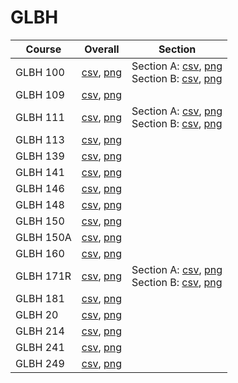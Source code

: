 # GLBH

| Course | Overall | Section |
| ------ | ------- | ------- |
| GLBH 100 | [csv](https://github.com/UCSD-Historical-Enrollment-Data/2025Winter/blob/main/overall/GLBH%20100.csv), [png](https://raw.githubusercontent.com/UCSD-Historical-Enrollment-Data/2025Winter/main/plot_overall/GLBH%20100.png) | Section A: [csv](https://github.com/UCSD-Historical-Enrollment-Data/2025Winter/blob/main/section/GLBH%20100_A.csv), [png](https://raw.githubusercontent.com/UCSD-Historical-Enrollment-Data/2025Winter/main/plot_section/GLBH%20100_A.png)<br>Section B: [csv](https://github.com/UCSD-Historical-Enrollment-Data/2025Winter/blob/main/section/GLBH%20100_B.csv), [png](https://raw.githubusercontent.com/UCSD-Historical-Enrollment-Data/2025Winter/main/plot_section/GLBH%20100_B.png) |
| GLBH 109 | [csv](https://github.com/UCSD-Historical-Enrollment-Data/2025Winter/blob/main/overall/GLBH%20109.csv), [png](https://raw.githubusercontent.com/UCSD-Historical-Enrollment-Data/2025Winter/main/plot_overall/GLBH%20109.png) |  |
| GLBH 111 | [csv](https://github.com/UCSD-Historical-Enrollment-Data/2025Winter/blob/main/overall/GLBH%20111.csv), [png](https://raw.githubusercontent.com/UCSD-Historical-Enrollment-Data/2025Winter/main/plot_overall/GLBH%20111.png) | Section A: [csv](https://github.com/UCSD-Historical-Enrollment-Data/2025Winter/blob/main/section/GLBH%20111_A.csv), [png](https://raw.githubusercontent.com/UCSD-Historical-Enrollment-Data/2025Winter/main/plot_section/GLBH%20111_A.png)<br>Section B: [csv](https://github.com/UCSD-Historical-Enrollment-Data/2025Winter/blob/main/section/GLBH%20111_B.csv), [png](https://raw.githubusercontent.com/UCSD-Historical-Enrollment-Data/2025Winter/main/plot_section/GLBH%20111_B.png) |
| GLBH 113 | [csv](https://github.com/UCSD-Historical-Enrollment-Data/2025Winter/blob/main/overall/GLBH%20113.csv), [png](https://raw.githubusercontent.com/UCSD-Historical-Enrollment-Data/2025Winter/main/plot_overall/GLBH%20113.png) |  |
| GLBH 139 | [csv](https://github.com/UCSD-Historical-Enrollment-Data/2025Winter/blob/main/overall/GLBH%20139.csv), [png](https://raw.githubusercontent.com/UCSD-Historical-Enrollment-Data/2025Winter/main/plot_overall/GLBH%20139.png) |  |
| GLBH 141 | [csv](https://github.com/UCSD-Historical-Enrollment-Data/2025Winter/blob/main/overall/GLBH%20141.csv), [png](https://raw.githubusercontent.com/UCSD-Historical-Enrollment-Data/2025Winter/main/plot_overall/GLBH%20141.png) |  |
| GLBH 146 | [csv](https://github.com/UCSD-Historical-Enrollment-Data/2025Winter/blob/main/overall/GLBH%20146.csv), [png](https://raw.githubusercontent.com/UCSD-Historical-Enrollment-Data/2025Winter/main/plot_overall/GLBH%20146.png) |  |
| GLBH 148 | [csv](https://github.com/UCSD-Historical-Enrollment-Data/2025Winter/blob/main/overall/GLBH%20148.csv), [png](https://raw.githubusercontent.com/UCSD-Historical-Enrollment-Data/2025Winter/main/plot_overall/GLBH%20148.png) |  |
| GLBH 150 | [csv](https://github.com/UCSD-Historical-Enrollment-Data/2025Winter/blob/main/overall/GLBH%20150.csv), [png](https://raw.githubusercontent.com/UCSD-Historical-Enrollment-Data/2025Winter/main/plot_overall/GLBH%20150.png) |  |
| GLBH 150A | [csv](https://github.com/UCSD-Historical-Enrollment-Data/2025Winter/blob/main/overall/GLBH%20150A.csv), [png](https://raw.githubusercontent.com/UCSD-Historical-Enrollment-Data/2025Winter/main/plot_overall/GLBH%20150A.png) |  |
| GLBH 160 | [csv](https://github.com/UCSD-Historical-Enrollment-Data/2025Winter/blob/main/overall/GLBH%20160.csv), [png](https://raw.githubusercontent.com/UCSD-Historical-Enrollment-Data/2025Winter/main/plot_overall/GLBH%20160.png) |  |
| GLBH 171R | [csv](https://github.com/UCSD-Historical-Enrollment-Data/2025Winter/blob/main/overall/GLBH%20171R.csv), [png](https://raw.githubusercontent.com/UCSD-Historical-Enrollment-Data/2025Winter/main/plot_overall/GLBH%20171R.png) | Section A: [csv](https://github.com/UCSD-Historical-Enrollment-Data/2025Winter/blob/main/section/GLBH%20171R_A.csv), [png](https://raw.githubusercontent.com/UCSD-Historical-Enrollment-Data/2025Winter/main/plot_section/GLBH%20171R_A.png)<br>Section B: [csv](https://github.com/UCSD-Historical-Enrollment-Data/2025Winter/blob/main/section/GLBH%20171R_B.csv), [png](https://raw.githubusercontent.com/UCSD-Historical-Enrollment-Data/2025Winter/main/plot_section/GLBH%20171R_B.png) |
| GLBH 181 | [csv](https://github.com/UCSD-Historical-Enrollment-Data/2025Winter/blob/main/overall/GLBH%20181.csv), [png](https://raw.githubusercontent.com/UCSD-Historical-Enrollment-Data/2025Winter/main/plot_overall/GLBH%20181.png) |  |
| GLBH 20 | [csv](https://github.com/UCSD-Historical-Enrollment-Data/2025Winter/blob/main/overall/GLBH%2020.csv), [png](https://raw.githubusercontent.com/UCSD-Historical-Enrollment-Data/2025Winter/main/plot_overall/GLBH%2020.png) |  |
| GLBH 214 | [csv](https://github.com/UCSD-Historical-Enrollment-Data/2025Winter/blob/main/overall/GLBH%20214.csv), [png](https://raw.githubusercontent.com/UCSD-Historical-Enrollment-Data/2025Winter/main/plot_overall/GLBH%20214.png) |  |
| GLBH 241 | [csv](https://github.com/UCSD-Historical-Enrollment-Data/2025Winter/blob/main/overall/GLBH%20241.csv), [png](https://raw.githubusercontent.com/UCSD-Historical-Enrollment-Data/2025Winter/main/plot_overall/GLBH%20241.png) |  |
| GLBH 249 | [csv](https://github.com/UCSD-Historical-Enrollment-Data/2025Winter/blob/main/overall/GLBH%20249.csv), [png](https://raw.githubusercontent.com/UCSD-Historical-Enrollment-Data/2025Winter/main/plot_overall/GLBH%20249.png) |  |
